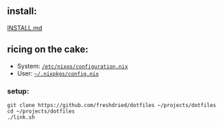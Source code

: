 ## install:
[INSTALL.md](INSTALL.md)


## ricing on the cake:

- System: [`/etc/nixos/configuration.nix`](configuration.nix)
- User: [`~/.nixpkgs/config.nix`](.nixpkgs/config.nix)


### setup:
```
git clone https://github.com/freshdried/dotfiles ~/projects/dotfiles
cd ~/projects/dotfiles
./link.sh
```
